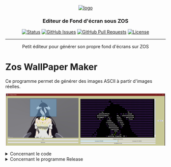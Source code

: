<p align="center">
  <a href="" rel="noopener">
 <img width=80px height=80px src="./favicon.ico" alt="logo"></a>
</p>

<h3 align="center">Editeur de Fond d'écran sous ZOS</h3>

<div align="center">

[![Status](https://img.shields.io/badge/status-active-success.svg)]()
[![GitHub Issues](https://img.shields.io/github/issues/Emericdefay/zos-wallpaper-maker.svg)](https://github.com/Emericdefay/zos-wallpaper-maker/issues)
[![GitHub Pull Requests](https://img.shields.io/github/issues-pr/Emericdefay/zos-wallpaper-maker.svg)](https://github.com/Emericdefay/zos-wallpaper-maker/pulls)
[![License](https://img.shields.io/badge/license-MIT-blue.svg)](/LICENSE)

</div>

---

<p align="center"> Petit éditeur pour générer son propre fond d'écrans sur ZOS
    <br> 
</p>


# Zos WallPaper Maker
Ce programme permet de générer des images ASCII à partir d'images réelles.

<p align="center">
  <img src="./com/preview.png" width=500px >
</p>
<details>
  <summary>Concernant le code</summary>

  ## Prérequis
  Pour pouvoir utiliser ce programme, vous devez avoir installé les bibliothèques suivantes :

  - Python 3.6 ou supérieur
  - PyQt5
  - Pillow

  Vous pouvez les installer en utilisant pip :

  ```
  pip install -r requirements.txt
  ```

  ## Execution 

  Pour lancer le programme, exécutez le fichier main.py à l'aide de Python :

  ```
  python main.py
  ```

  Vous devriez alors voir s'ouvrir une fenêtre avec l'interface du programme. Suivez les instructions à l'écran pour utiliser le programme.

  ## Note

  Ce programme a été testé sur Windows 10 et Linux (Ubuntu 20.04). Si vous rencontrez des problèmes sur d'autres plateformes, n'hésitez pas à ouvrir une issue sur ce dépôt pour nous en informer.
</details>
<details>
  <summary>Concernant le programme Release</summary>

  # Tutoriel

  1. Ouvrez votre image
  2. Selectionnez la zone de l'image que vous voulez cibler
     1. Vous pouvez cliquer sur l'image pour cibler une zone
     2. Vous pouvez également déplacer cette zone
  3. Cliquez sur ```Selectionner``` pour convertir votre image en ASCII
  4. Vous pouvez choisir le fond qui vous convient, par défaut c'est en noir, comme sur ZOS
  5. Choisissez le protocol de convertion *adapté à votre système*, pour ZOS R1.10, il s'agit de SFE.
  6. Cliquez sur ```Créer le JCL``` et choisissez un endroit où enregistrer le script JCL
  7. Importez ce JCL sur votre système ZOS
  8. Executez le JCL
  9. Redémarrez votre système pour appliquer le changement


</details>